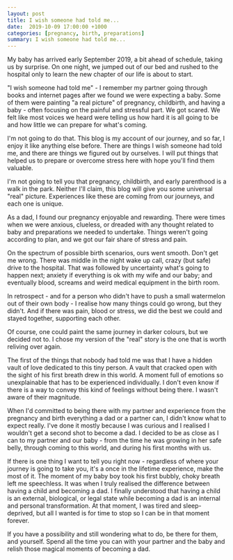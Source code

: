 ```yaml
---
layout: post
title: I wish someone had told me...
date:  2019-10-09 17:00:00 +1000
categories: [pregnancy, birth, preparations]
summary: I wish someone had told me...
---
```

My baby has arrived early September 2019, a bit ahead of schedule, taking us by surprise. On one night, we jumped out of our bed and rushed to the hospital only to learn the new chapter of our life is about to start.

"I wish someone had told me" - I remember my partner going through books and internet pages after we found we were expecting a baby. Some of them were painting "a real picture" of pregnancy, childbirth, and having a baby - often focusing on the painful and stressful part. We got scared. We felt like most voices we heard were telling us how hard it is all going to be and how little we can prepare for what's coming.

I'm not going to do that. This blog is my account of our journey, and so far, I enjoy it like anything else before. There are things I wish someone had told me, and there are things we figured out by ourselves. I will put things that helped us to prepare or overcome stress here with hope you'll find them valuable.

I'm not going to tell you that pregnancy, childbirth, and early parenthood is a walk in the park. Neither I'll claim, this blog will give you some universal "real" picture. Experiences like these are coming from our journeys, and each one is unique.

As a dad, I found our pregnancy enjoyable and rewarding. There were times when we were anxious, clueless, or dreaded with any thought related to baby and preparations we needed to undertake. Things weren't going according to plan, and we got our fair share of stress and pain.

On the spectrum of possible birth scenarios, ours went smooth. Don't get me wrong. There was middle in the night wake up call, crazy (but safe) drive to the hospital. That was followed by uncertainty what's going to happen next; anxiety if everything is ok with my wife and our baby; and eventually blood, screams and weird medical equipment in the birth room.

In retrospect - and for a person who didn't have to push a small watermelon out of their own body - I realise how many things could go wrong, but they didn't. And if there was pain, blood or stress, we did the best we could and stayed together, supporting each other.

Of course, one could paint the same journey in darker colours, but we decided not to. I chose my version of the "real" story is the one that is worth reliving over again.

The first of the things that nobody had told me was that I have a hidden vault of love dedicated to this tiny person. A vault that cracked open with the sight of his first breath drew in this world. A moment full of emotions so unexplainable that has to be experienced individually. I don't even know if there is a way to convey this kind of feelings without being there. I wasn't aware of their magnitude.

When I'd committed to being there with my partner and experience from the pregnancy and birth everything a dad or a partner can, I didn't know what to expect really. I've done it mostly because I was curious and I realised I wouldn't get a second shot to become a dad. I decided to be as close as I can to my partner and our baby - from the time he was growing in her safe belly, through coming to this world, and during his first months with us.

If there is one thing I want to tell you right now - regardless of where your journey is going to take you, it's a once in the lifetime experience, make the most of it. The moment of my baby boy took his first bubbly, choky breath left me speechless. It was when I truly realised the difference between having a child and becoming a dad. I finally understood that having a child is an external, biological, or legal state while becoming a dad is an internal and personal transformation. At that moment, I was tired and sleep-deprived, but all I wanted is for time to stop so I can be in that moment forever.

If you have a possibility and still wondering what to do, be there for them, and yourself. Spend all the time you can with your partner and the baby and relish those magical moments of becoming a dad.
